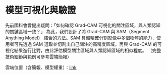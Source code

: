 # 模型可視化與驗證

先前國科會曾提出疑問：「如何確認 Grad-CAM 可視化的關注區域，與人類認知的關鍵區域一致？」
為此，我們設計了將 Grad-CAM 與 SAM（Segment Anything Model） 結合的方法。SAM 具備精確分割影像中多個物體的能力，使用者可先透過 SAM 選取並切割出自己關注的高精度區域，再與 Grad-CAM 的可視化結果進行比對，由此評估模型關注區域與人類認知區域的相似程度。
（完整技術細節與範例可參考雲端簡報）

雲端位置（含簡報、模型權重）：[link](https://drive.google.com/drive/folders/1RAVrzAtW_BvALNFsLnODKCZ6CLQyVcKw?usp=sharing)
